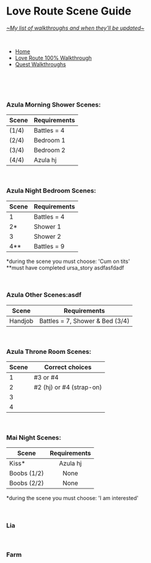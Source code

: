 # Love Route Scene Guide
[*\~My list of walkthroughs and when they'll be updated\~*](https://www.patreon.com/maimlain)

<br>

- [Home](https://github.com/maim-lain/fourelements/blob/master/book-2/home.md)  
- [Love Route 100% Walkthrough](https://github.com/maim-lain/fourelements/blob/master/book-2/loveroute.md)  
- [Quest Walkthroughs](https://github.com/maim-lain/fourelements/blob/master/book-2/quests.md)  

<br>
<br>
<br>

### Azula Morning Shower Scenes:
Scene | Requirements
--- | ---
(1/4) | Battles = 4
(2/4) | Bedroom 1
(3/4) | Bedroom 2
(4/4) | Azula hj

<br>

### Azula Night Bedroom Scenes:
Scene | Requirements
--- | ---
1 | Battles = 4
2* | Shower 1
3 | Shower 2
4** | Battles = 9

*during the scene you must choose: 'Cum on tits'  
**must have completed ursa_story asdfasfdadf

<br>

### Azula Other Scenes:asdf
Scene | Requirements
--- | ---
Handjob | Battles = 7, Shower & Bed (3/4)

<br>

### Azula Throne Room Scenes:
Scene | Correct choices
--- | ---
1 | #3 or #4
2 | #2 (hj) or #4 (strap-on)
3 |  
4 |  

<br>

### Mai Night Scenes:
Scene | Requirements
--- | :---:
Kiss* | Azula hj
Boobs (1/2) | None
Boobs (2/2) | None

*during the scene you must choose: 'I am interested'

<br>

### Lia

<br>

### Farm

<!---

lia free -> love route
caught scenes still only on love route



zsleep
zshower

--->
